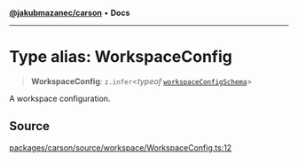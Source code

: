 [**@jakubmazanec/carson**](../README.md) • **Docs**

---

# Type alias: WorkspaceConfig

> **WorkspaceConfig**: `z.infer`\<_typeof_
> [`workspaceConfigSchema`](../variables/workspaceConfigSchema.md)\>

A workspace configuration.

## Source

[packages/carson/source/workspace/WorkspaceConfig.ts:12](https://github.com/jakubmazanec/js-tools/blob/9580d5f68de35b95719fd49b679b2d5576d49582/packages/carson/source/workspace/WorkspaceConfig.ts#L12)
